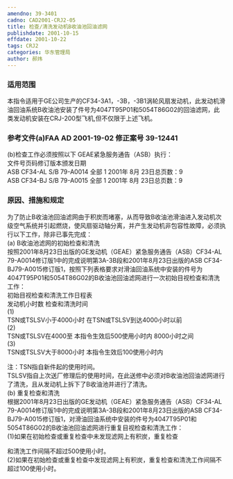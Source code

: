 ```yaml
---
amendno: 39-3401  
cadno: CAD2001-CRJ2-05  
title: 检查/清洗发动机B收油池回油滤网  
publishdate: 2001-10-15  
effdate: 2001-10-22  
tags: CRJ2  
categories: 华东管理局  
author: 郝炜  
---
```

  
### 适用范围  
本指令适用于GE公司生产的CF34-3A1，-3B，-3B1涡轮风扇发动机，此发动机滑油回油系统B收油池安装了件号为4047T95P01和5054T86G02的回油滤网，此类发动机安装在CRJ-200型飞机,但不仅限于上述飞机。  
  
<!--more-->  
### 参考文件(a)FAA AD 2001-19-02 修正案号 39-12441  
(b)检查工作必须按照以下 GEAE紧急服务通告（ASB）执行：  
文件号页码修订版本颁发日期  
ASB CF34-AL S/B 79-A0014 全部 1 2001年 8月 23日总页数：9  
ASB CF34-BJ S/B 79-A0015 全部 1 2001年 8月 23日总页数：9  
  
  
### 原因、措施和规定  
为了防止B收油池回油滤网由于积炭而堵塞，从而导致B收油池滑油进入发动机次级空气系统并引起燃烧，使风扇驱动轴分离，并产生发动机非包容性故障，必须执行以下工作，除非已事先完成：  
(a) B收油池滤网的初始检查和清洗  
    按照2001年8月23日出版的GE发动机（GEAE）紧急服务通告（ASB）CF34-AL 79-A0014修订版1中的完成说明第3A-3B段和2001年8月23日出版的ASB CF34-BJ79-A0015修订版1，按照下列表格要求对滑油回油系统中安装的件号为4047T95P01和5054T86G02的B收油池回油滤网进行一次初始目视检查和清洗工作：  
初始目视检查和清洗工作日程表  
发动机小时数 	检查和清洗时间  
(1)  
TSN或TSLSV小于4000小时  在TSN或TSLSV到达4000小时以前  
(2)  
TSN或TSLSV在4000至  	本指令生效后500使用小时内 8000小时之间  
(3)  
TSN或TSLSV大于8000小时  本指令生效后100使用小时内  
  
注：TSN指自新件起的使用时间。  
       TSLSV指自上次送厂修理后的使用时间，在此送修中必须对B收油池回油滤网进行了清洗，且从发动机上拆下了B收油池并进行了清洗。  
(b) 重复检查和清洗  
    根据2001年8月23日出版的GE发动机（GEAE）紧急服务通告（ASB）CF34-AL 79-A0014修订版1中的完成说明第3A-3B段和2001年8月23日出版的ASB CF34-BJ79-A0015修订版1，对滑油回油系统中安装的件号为4047T95P01和5054T86G02的B收油池回油滤网进行重复目视检查和清洗工作：  
    (1)如果在初始检查或重复检查中未发现滤网上有积炭，重复检查  
  
和清洗工作间隔不超过500使用小时。  
    (2)如果在初始检查或重复检查中发现滤网上有积炭，重复检查和清洗工作间隔不超过100使用小时。  
